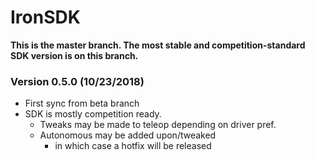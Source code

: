 # IronSDK
**This is the master branch. The most stable and competition-standard SDK version is on this branch.**

### Version 0.5.0 (10/23/2018)
- First sync from beta branch
- SDK is mostly competition ready.
  - Tweaks may be made to teleop depending on driver pref.
  - Autonomous may be added upon/tweaked
    - in which case a hotfix will be released
